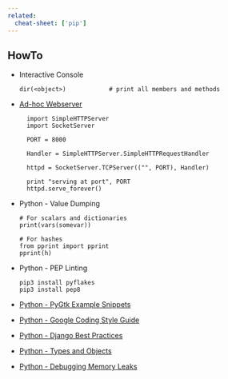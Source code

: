 ```yaml
---
related:
  cheat-sheet: ['pip']
---
```


## HowTo

- Interactive Console

      dir(<object>)            # print all members and methods

- [Ad-hoc Webserver](https://docs.python.org/2/library/simplehttpserver.html)

        import SimpleHTTPServer
        import SocketServer

        PORT = 8000

        Handler = SimpleHTTPServer.SimpleHTTPRequestHandler

        httpd = SocketServer.TCPServer(("", PORT), Handler)

        print "serving at port", PORT
        httpd.serve_forever()

-   Python - Value Dumping

        # For scalars and dictionaries
        print(vars(somevar))

        # For hashes
        from pprint import pprint
        pprint(h)

-   Python - PEP Linting

        pip3 install pyflakes
        pip3 install pep8

-   [Python - PyGtk Example Snippets](http://www.eurion.net/python-snippets/snippet/)
-   [Python - Google Coding Style Guide](http://google-styleguide.googlecode.com/svn/trunk/pyguide.html)
-   [Python - Django Best Practices](http://lincolnloop.com/django-best-practices/)
-   [Python - Types and
    Objects](http://www.cafepy.com/article/python_types_and_objects/python_types_and_objects.html#basic-concepts)
-   [Python - Debugging Memory
    Leaks](http://chase-seibert.github.io/blog/2013/08/03/diagnosing-memory-leaks-python.html)

